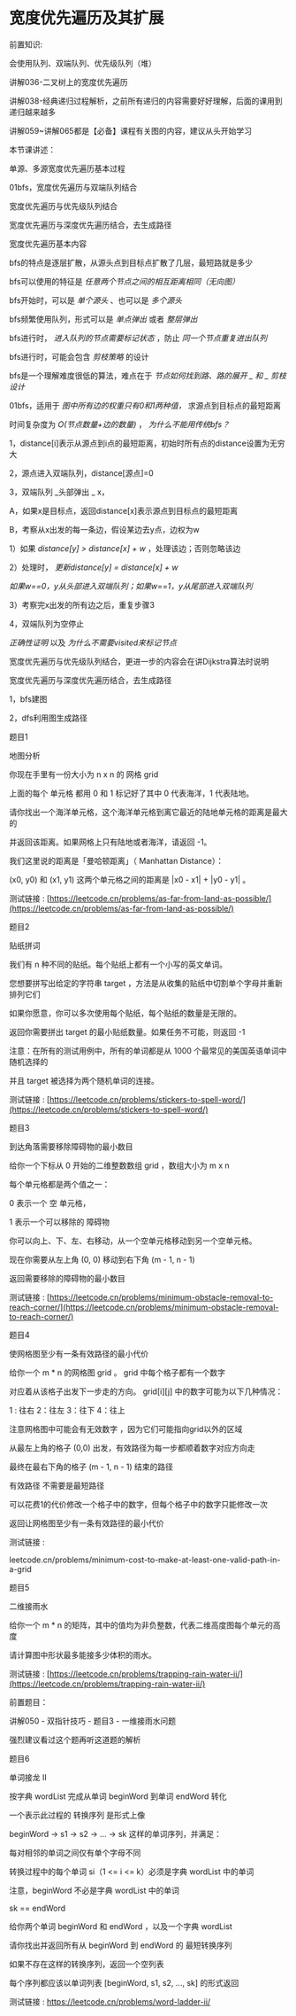 # 宽度优先遍历及其扩展

前置知识:

会使用队列、双端队列、优先级队列（堆）

讲解036-二叉树上的宽度优先遍历

讲解038-经典递归过程解析，之前所有递归的内容需要好好理解，后面的课用到递归越来越多

讲解059~讲解065都是【必备】课程有关图的内容，建议从头开始学习

本节课讲述：

单源、多源宽度优先遍历基本过程

01bfs，宽度优先遍历与双端队列结合

宽度优先遍历与优先级队列结合

宽度优先遍历与深度优先遍历结合，去生成路径

宽度优先遍历基本内容

bfs的特点是逐层扩散，从源头点到目标点扩散了几层，最短路就是多少

bfs可以使用的特征是  _任意两个节点之间的相互距离相同（无向图）_

bfs开始时，可以是  _单个源头_ 、也可以是  _多个源头_

bfs频繁使用队列，形式可以是  _单点弹出_  或者  _整层弹出_

bfs进行时， _进入队列的节点需要标记状态_ ，防止  _同一个节点重复进出队列_

bfs进行时，可能会包含  _剪枝策略_  的设计

bfs是一个理解难度很低的算法，难点在于  _节点如何找到路、路的展开 _ 和 _ 剪枝设计_

01bfs，适用于  _图中所有边的权重只有0和1两种值，_ 求源点到目标点的最短距离

时间复杂度为  _O(节点数量+边的数量)_ ， _为什么不能用传统bfs？_

1，distance[i]表示从源点到i点的最短距离，初始时所有点的distance设置为无穷大

2，源点进入双端队列，distance[源点]=0

3，双端队列  _头部弹出 _ x，

A，如果x是目标点，返回distance[x]表示源点到目标点的最短距离

B，考察从x出发的每一条边，假设某边去y点，边权为w

1）如果  _distance[y] > distance[x] + w_ ，处理该边；否则忽略该边

2）处理时， _更新distance[y] = distance[x] + w_

_如果w==0，y从头部进入双端队列；如果w==1，y从尾部进入双端队列_

3）考察完x出发的所有边之后，重复步骤3

4，双端队列为空停止

_正确性证明_  以及  _为什么不需要visited来标记节点_

宽度优先遍历与优先级队列结合，更进一步的内容会在讲Dijkstra算法时说明

宽度优先遍历与深度优先遍历结合，去生成路径

1，bfs建图

2，dfs利用图生成路径

题目1

地图分析

你现在手里有一份大小为 n x n 的 网格 grid

上面的每个 单元格 都用 0 和 1 标记好了其中 0 代表海洋，1 代表陆地。

请你找出一个海洋单元格，这个海洋单元格到离它最近的陆地单元格的距离是最大的

并返回该距离。如果网格上只有陆地或者海洋，请返回 -1。

我们这里说的距离是「曼哈顿距离」（ Manhattan Distance）：

(x0, y0) 和 (x1, y1) 这两个单元格之间的距离是 |x0 - x1| + |y0 - y1| 。

测试链接 : [https://leetcode.cn/problems/as-far-from-land-as-possible/](https://leetcode.cn/problems/as-far-from-land-as-possible/)

题目2

贴纸拼词

我们有 n 种不同的贴纸。每个贴纸上都有一个小写的英文单词。

您想要拼写出给定的字符串 target ，方法是从收集的贴纸中切割单个字母并重新排列它们

如果你愿意，你可以多次使用每个贴纸，每个贴纸的数量是无限的。

返回你需要拼出 target 的最小贴纸数量。如果任务不可能，则返回 -1

注意：在所有的测试用例中，所有的单词都是从 1000 个最常见的美国英语单词中随机选择的

并且 target 被选择为两个随机单词的连接。

测试链接 : [https://leetcode.cn/problems/stickers-to-spell-word/](https://leetcode.cn/problems/stickers-to-spell-word/)

题目3

到达角落需要移除障碍物的最小数目

给你一个下标从 0 开始的二维整数数组 grid ，数组大小为 m x n

每个单元格都是两个值之一：

0 表示一个 空 单元格，

1 表示一个可以移除的 障碍物

你可以向上、下、左、右移动，从一个空单元格移动到另一个空单元格。

现在你需要从左上角 (0, 0) 移动到右下角 (m - 1, n - 1)

返回需要移除的障碍物的最小数目

测试链接 : [https://leetcode.cn/problems/minimum-obstacle-removal-to-reach-corner/](https://leetcode.cn/problems/minimum-obstacle-removal-to-reach-corner/)

题目4

使网格图至少有一条有效路径的最小代价

给你一个 m * n 的网格图 grid 。 grid 中每个格子都有一个数字

对应着从该格子出发下一步走的方向。 grid[i][j] 中的数字可能为以下几种情况：

1 : 往右   2：往左   3：往下   4：往上

注意网格图中可能会有无效数字 ，因为它们可能指向grid以外的区域

从最左上角的格子 (0,0) 出发，有效路径为每一步都顺着数字对应方向走

最终在最右下角的格子 (m - 1, n - 1) 结束的路径

有效路径 不需要是最短路径

可以花费1的代价修改一个格子中的数字，但每个格子中的数字只能修改一次

返回让网格图至少有一条有效路径的最小代价

测试链接 :

leetcode.cn/problems/minimum-cost-to-make-at-least-one-valid-path-in-a-grid

题目5

二维接雨水

给你一个 m * n 的矩阵，其中的值均为非负整数，代表二维高度图每个单元的高度

请计算图中形状最多能接多少体积的雨水。

测试链接 : [https://leetcode.cn/problems/trapping-rain-water-ii/](https://leetcode.cn/problems/trapping-rain-water-ii/)

前置题目：

讲解050 - 双指针技巧 - 题目3 - 一维接雨水问题

强烈建议看过这个题再听这道题的解析

题目6

单词接龙 II

按字典 wordList 完成从单词 beginWord 到单词 endWord 转化

一个表示此过程的 转换序列 是形式上像

beginWord -> s1 -> s2 -> ... -> sk 这样的单词序列，并满足：

每对相邻的单词之间仅有单个字母不同

转换过程中的每个单词 si（1 <= i <= k）必须是字典 wordList 中的单词

注意，beginWord 不必是字典 wordList 中的单词

sk == endWord

给你两个单词 beginWord 和 endWord ，以及一个字典 wordList

请你找出并返回所有从 beginWord 到 endWord 的 最短转换序列

如果不存在这样的转换序列，返回一个空列表

每个序列都应该以单词列表 [beginWord, s1, s2, ..., sk] 的形式返回

测试链接 : https://leetcode.cn/problems/word-ladder-ii/

